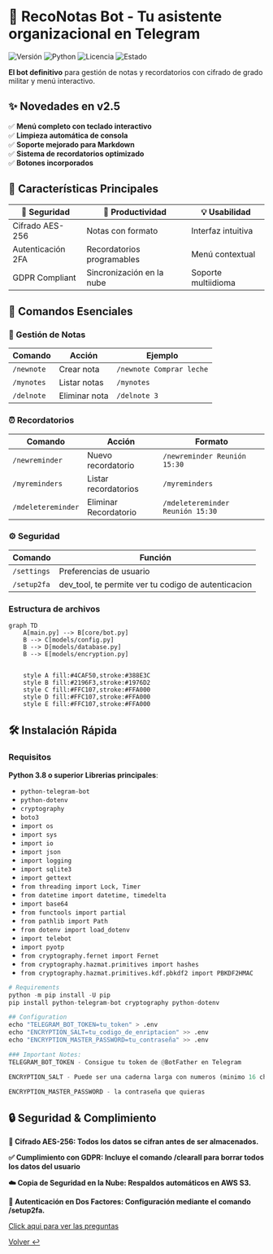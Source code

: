 # 🤖 RecoNotas Bot - Tu asistente organizacional en Telegram  

![Versión](https://img.shields.io/badge/Versión-2.5-blue) 
![Python](https://img.shields.io/badge/Python-3.8%2B-3776AB)
![Licencia](https://img.shields.io/badge/Licencia-MIT-green)
![Estado](https://img.shields.io/badge/Estado-Producción-brightgreen)

**El bot definitivo** para gestión de notas y recordatorios con cifrado de grado militar y menú interactivo.

## ✨ Novedades en v2.5
✅ **Menú completo con teclado interactivo**  
✅ **Limpieza automática de consola**  
✅ **Soporte mejorado para Markdown**  
✅ **Sistema de recordatorios optimizado**  
✅ **Botones incorporados**  

## 🎯 Características Principales  

| 🔐 Seguridad | 🚀 Productividad | 💡 Usabilidad |
|-------------|----------------|--------------|
| Cifrado AES-256 | Notas con formato | Interfaz intuitiva |
| Autenticación 2FA | Recordatorios programables | Menú contextual |
| GDPR Compliant | Sincronización en la nube | Soporte multiidioma |

## 📲 Comandos Esenciales  

### 📝 Gestión de Notas
| Comando | Acción | Ejemplo |
|---------|--------|---------|
| `/newnote` | Crear nota | `/newnote Comprar leche` |
| `/mynotes` | Listar notas | `/mynotes` |
| `/delnote` | Eliminar nota | `/delnote 3` |

### ⏰ Recordatorios  
| Comando | Acción | Formato |
|---------|--------|---------|
| `/newreminder` | Nuevo recordatorio | `/newreminder Reunión 15:30` |
| `/myreminders` | Listar recordatorios | `/myreminders` |
| `/mdeletereminder`| Eliminar Recordatorio | `/mdeletereminder Reunión 15:30`|

### ⚙️ Seguridad
| Comando | Función |  
|---------|---------|  
| `/settings` | Preferencias de usuario |  
| `/setup2fa` | dev_tool, te permite ver tu codigo de autenticacion  |  

### Estructura de archivos 
```mermaid
graph TD
    A[main.py] --> B[core/bot.py]
    B --> C[models/config.py]
    B --> D[models/database.py]
    B --> E[models/encryption.py]

    
    style A fill:#4CAF50,stroke:#388E3C
    style B fill:#2196F3,stroke:#1976D2
    style C fill:#FFC107,stroke:#FFA000
    style D fill:#FFC107,stroke:#FFA000
    style E fill:#FFC107,stroke:#FFA000

```


## 🛠️ Instalación Rápida  


### Requisitos


**Python 3.8 o superior**
**Librerias principales**:  
- `python-telegram-bot`
- `python-dotenv`
- `cryptography`
- `boto3`
- `import os`
- `import sys`
- `import io`
- `import json`
- `import logging`
- `import sqlite3`
- `import gettext`
- `from threading import Lock, Timer`
- `from datetime import datetime, timedelta`
- `import base64`
- `from functools import partial`
- `from pathlib import Path`
- `from dotenv import load_dotenv`
- `import telebot`
- `import pyotp`
- `from cryptography.fernet import Fernet`
- `from cryptography.hazmat.primitives import hashes`
- `from cryptography.hazmat.primitives.kdf.pbkdf2 import PBKDF2HMAC`

```python
# Requirements
python -m pip install -U pip
pip install python-telegram-bot cryptography python-dotenv

## Configuration
echo "TELEGRAM_BOT_TOKEN=tu_token" > .env
echo "ENCRYPTION_SALT=tu_codigo_de_enriptacion" >> .env
echo "ENCRYPTION_MASTER_PASSWORD=tu_contraseña" >> .env

### Important Notes:
TELEGRAM_BOT_TOKEN - Consigue tu token de @BotFather en Telegram

ENCRYPTION_SALT - Puede ser una caderna larga con numeros (minimo 16 characteres)

ENCRYPTION_MASTER_PASSWORD - la contraseña que quieras

```

## 🔒 Seguridad & Complimiento

**🔐 Cifrado AES-256: Todos los datos se cifran antes de ser almacenados.**

**✅ Cumplimiento con GDPR: Incluye el comando /clearall para borrar todos los datos del usuario**

**☁️ Copia de Seguridad en la Nube: Respaldos automáticos en AWS S3.**

**🔑 Autenticación en Dos Factores: Configuración mediante el comando /setup2fa.**


[Click aqui para ver las preguntas](../docs/preguntas.md)

[ Volver ↩](../ReadMe.md)